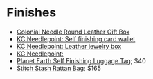# Finishes

* [Colonial Needle Round Leather Gift Box](https://www.kcneedlepoint.com/products/round-leather-gift-box?utm_source=pinterest&utm_medium=social)
* [KC Needlepoint: Self finishing card wallet](https://www.kcneedlepoint.com/products/self-finishing-card-wallet?utm_source=pinterest&utm_medium=social)
* [KC Needlepoint: Leather jewelry box](https://www.kcneedlepoint.com/collections/leather-goods/products/leather-jewelry-box?utm_source=pinterest&utm_medium=social)
* [KC Needlepoint: ](https://www.kcneedlepoint.com/collections/leather-goods/products/leather-luggage-tag)
* [Planet Earth Self Finishing Luggage Tag](https://www.kcneedlepoint.com/products/self-finishing-luggage-tag); $40
* [Stitch Stash Rattan Bag](https://stitch-stash.com/collections/bags/products/rattan-rectangular-bag-natural); $165
